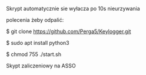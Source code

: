 Skrypt automatycznie sie wyłacza po 10s nieurzywania 

polecenia żeby odpalić:

$ git clone https://github.com/Perga5/Keylogger.git

$ sudo apt install python3

$ chmod 755 ./start.sh

Skypt zaliczeniowy na ASSO
